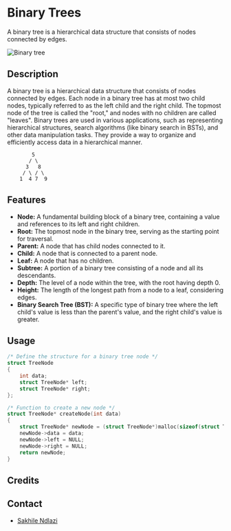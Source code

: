 # Binary Trees
A binary tree is a hierarchical data structure that consists of nodes connected by edges.

![Binary tree](https://img.devrant.com/devrant/rant/r_242780_fnKsw.jpg)

## Description
A binary tree is a hierarchical data structure that consists of nodes connected by edges. Each node in a binary tree has at most two child nodes, typically referred to as the left child and the right child. The topmost node of the tree is called the "root," and nodes with no children are called "leaves". Binary trees are used in various applications, such as representing hierarchical structures, search algorithms (like binary search in BSTs), and other data manipulation tasks. They provide a way to organize and efficiently access data in a hierarchical manner.

```
        5
       / \
      3   8
     / \ / \
    1  4 7  9
```

## Features
 * **Node:** A fundamental building block of a binary tree, containing a value and references to its left and right children.
 * **Root:** The topmost node in the binary tree, serving as the starting point for traversal.
 * **Parent:** A node that has child nodes connected to it.
 * **Child:** A node that is connected to a parent node.
 * **Leaf:** A node that has no children.
 * **Subtree:** A portion of a binary tree consisting of a node and all its descendants.
 * **Depth:** The level of a node within the tree, with the root having depth 0.
 * **Height:** The length of the longest path from a node to a leaf, considering edges.
 * **Binary Search Tree (BST):** A specific type of binary tree where the left child's value is less than the parent's value, and the right child's value is greater.

## Usage
```c
/* Define the structure for a binary tree node */
struct TreeNode
{
    int data;
    struct TreeNode* left;
    struct TreeNode* right;
};

/* Function to create a new node */
struct TreeNode* createNode(int data)
{
    struct TreeNode* newNode = (struct TreeNode*)malloc(sizeof(struct TreeNode));
    newNode->data = data;
    newNode->left = NULL;
    newNode->right = NULL;
    return newNode;
}
```

## Credits

## Contact
 * [Sakhile Ndlazi](https://www.twitter.com/sakhilelindah)
